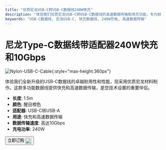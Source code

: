 ```yaml
---
title: "优质尼龙USB-C转USB-C数据线240W快充"
description: "体验我们优质尼龙USB-C转USB-C数据线的高速数据传输和快充功能，专为耐用性和性能而设计。"
keywords: "USB-C数据线, 尼龙USB-C, 快充数据线, 240W充电, 高速数据传输"
---
```


# 尼龙Type-C数据线带适配器240W快充和10Gbps

![Nylon-USB-C-Cable](https://assets.openterface.com/images/product/part/nylon-usb-c-cable.webp){:style="max-height:360px"}

体验我们全新升级的USB-C数据线的卓越耐用性和性能，现采用优质尼龙材料制作。这款多功能数据线提供快充和高速数据传输，是您技术设置的重要伴侣。

- **长度**: 1.5m
- **颜色**: 醒目橙色
- **适配器**: USB-C转USB-A
- **用途**: 快充和高速数据传输
- **数据传输速度**: 高达10Gbps
- **充电功率**: 240W

<button class="md-button" onclick="window.location.href='https://shop.techxartisan.com/products/upgraded-nylon-usb-c-cable-240w-fast-charging-10gbps-data-transfer-1-5m-with-usb-a-adapter-eye-catching-orange'"> 立即订购 <img src="https://assets.openterface.com/images/trademark/txa.svg" alt="TxA Shop" style="vertical-align: middle; height: 20px;"></button>

